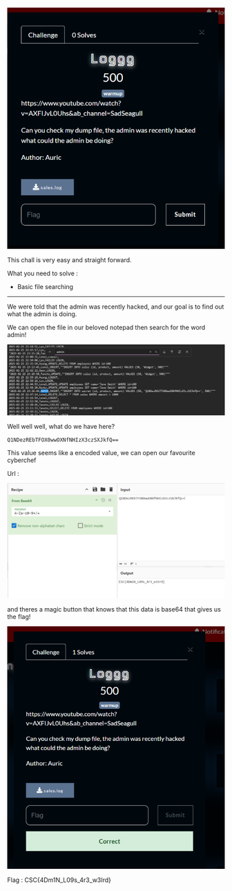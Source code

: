 ![alt text](image.png)

This chall is very easy and straight forward.

What you need to solve :
- Basic file searching

---

We were told that the admin was recently hacked, and our goal is to find out what the admin is doing.

We can open the file in our beloved notepad then search for the word admin!

![alt text](image-1.png)

Well well well, what do we have here?

```
Q1NDezREbTFOX0wwOXNfNHIzX3czSXJkfQ==
```

This value seems like a encoded value, we can open our favourite cyberchef

Url : 

![alt text](image-2.png)

and theres a magic button that knows that this data is base64 that gives us the flag!

![alt text](image-3.png)

Flag : CSC{4Dm1N_L09s_4r3_w3Ird}